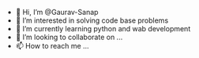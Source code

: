 - 👋 Hi, I’m @Gaurav-Sanap
- 👀 I’m interested in solving code base problems
- 🌱 I’m currently learning python and wab development
- 💞️ I’m looking to collaborate on ...
- 📫 How to reach me ...

<!---
Gaurav-Sanap/Gaurav-Sanap is a ✨ special ✨ repository because its `README.md` (this file) appears on your GitHub profile.
You can click the Preview link to take a look at your changes.
--->
